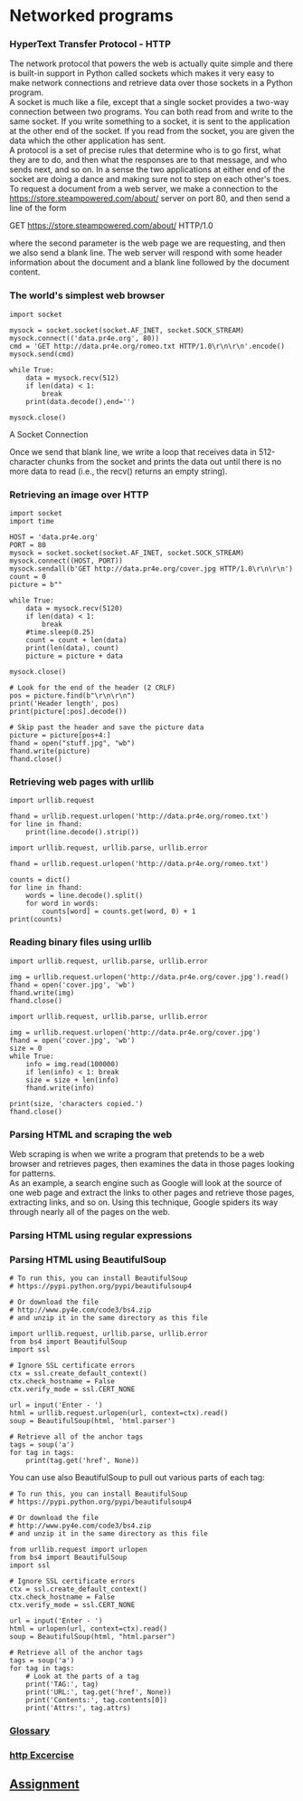 # Networked programs

### HyperText Transfer Protocol - HTTP
The network protocol that powers the web is actually quite simple and there is built-in support in Python called sockets which makes it very easy to make network connections and retrieve data over those sockets in a Python program.<br>A socket is much like a file, except that a single socket provides a two-way connection between two programs. You can both read from and write to the same socket. If you write something to a socket, it is sent to the application at the other end of the socket. If you read from the socket, you are given the data which the other application has sent.<br>
A protocol is a set of precise rules that determine who is to go first, what they are to do, and then what the responses are to that message, and who sends next, and so on. In a sense the two applications at either end of the socket are doing a dance and making sure not to step on each other's toes.<br>
To request a document from a web server, we make a connection to the https://store.steampowered.com/about/ server on port 80, and then send a line of the form

GET https://store.steampowered.com/about/ HTTP/1.0

where the second parameter is the web page we are requesting, and then we also send a blank line. The web server will respond with some header information about the document and a blank line followed by the document content.

### The world's simplest web browser


~~~
import socket

mysock = socket.socket(socket.AF_INET, socket.SOCK_STREAM)
mysock.connect(('data.pr4e.org', 80))
cmd = 'GET http://data.pr4e.org/romeo.txt HTTP/1.0\r\n\r\n'.encode()
mysock.send(cmd)

while True:
    data = mysock.recv(512)
    if len(data) < 1:
        break
    print(data.decode(),end='')

mysock.close()
~~~

A Socket Connection<br>

Once we send that blank line, we write a loop that receives data in 512-character chunks from the socket and prints the data out until there is no more data to read (i.e., the recv() returns an empty string).

### Retrieving an image over HTTP


~~~
import socket
import time

HOST = 'data.pr4e.org'
PORT = 80
mysock = socket.socket(socket.AF_INET, socket.SOCK_STREAM)
mysock.connect((HOST, PORT))
mysock.sendall(b'GET http://data.pr4e.org/cover.jpg HTTP/1.0\r\n\r\n')
count = 0
picture = b""

while True:
    data = mysock.recv(5120)
    if len(data) < 1: 
        break
    #time.sleep(0.25)
    count = count + len(data)
    print(len(data), count)
    picture = picture + data

mysock.close()

# Look for the end of the header (2 CRLF)
pos = picture.find(b"\r\n\r\n")
print('Header length', pos)
print(picture[:pos].decode())

# Skip past the header and save the picture data
picture = picture[pos+4:]
fhand = open("stuff.jpg", "wb")
fhand.write(picture)
fhand.close()
~~~

### Retrieving web pages with urllib


~~~
import urllib.request

fhand = urllib.request.urlopen('http://data.pr4e.org/romeo.txt')
for line in fhand:
    print(line.decode().strip())

~~~

~~~
import urllib.request, urllib.parse, urllib.error

fhand = urllib.request.urlopen('http://data.pr4e.org/romeo.txt')

counts = dict()
for line in fhand:
    words = line.decode().split()
    for word in words:
        counts[word] = counts.get(word, 0) + 1
print(counts)
~~~

### Reading binary files using urllib

~~~
import urllib.request, urllib.parse, urllib.error

img = urllib.request.urlopen('http://data.pr4e.org/cover.jpg').read()
fhand = open('cover.jpg', 'wb')
fhand.write(img)
fhand.close()
~~~

~~~
import urllib.request, urllib.parse, urllib.error

img = urllib.request.urlopen('http://data.pr4e.org/cover.jpg')
fhand = open('cover.jpg', 'wb')
size = 0
while True:
    info = img.read(100000)
    if len(info) < 1: break
    size = size + len(info)
    fhand.write(info)

print(size, 'characters copied.')
fhand.close()
~~~

### Parsing HTML and scraping the web

Web scraping is when we write a program that pretends to be a web browser and retrieves pages, then examines the data in those pages looking for patterns.
<br>
As an example, a search engine such as Google will look at the source of one web page and extract the links to other pages and retrieve those pages, extracting links, and so on. Using this technique, Google spiders its way through nearly all of the pages on the web.

### Parsing HTML using regular expressions

### Parsing HTML using BeautifulSoup


~~~
# To run this, you can install BeautifulSoup
# https://pypi.python.org/pypi/beautifulsoup4

# Or download the file
# http://www.py4e.com/code3/bs4.zip
# and unzip it in the same directory as this file

import urllib.request, urllib.parse, urllib.error
from bs4 import BeautifulSoup
import ssl

# Ignore SSL certificate errors
ctx = ssl.create_default_context()
ctx.check_hostname = False
ctx.verify_mode = ssl.CERT_NONE

url = input('Enter - ')
html = urllib.request.urlopen(url, context=ctx).read()
soup = BeautifulSoup(html, 'html.parser')

# Retrieve all of the anchor tags
tags = soup('a')
for tag in tags:
    print(tag.get('href', None))
~~~

You can use also BeautifulSoup to pull out various parts of each tag:

~~~
# To run this, you can install BeautifulSoup
# https://pypi.python.org/pypi/beautifulsoup4

# Or download the file
# http://www.py4e.com/code3/bs4.zip
# and unzip it in the same directory as this file

from urllib.request import urlopen
from bs4 import BeautifulSoup
import ssl

# Ignore SSL certificate errors
ctx = ssl.create_default_context()
ctx.check_hostname = False
ctx.verify_mode = ssl.CERT_NONE

url = input('Enter - ')
html = urlopen(url, context=ctx).read()
soup = BeautifulSoup(html, "html.parser")

# Retrieve all of the anchor tags
tags = soup('a')
for tag in tags:
    # Look at the parts of a tag
    print('TAG:', tag)
    print('URL:', tag.get('href', None))
    print('Contents:', tag.contents[0])
    print('Attrs:', tag.attrs)
~~~



### [Glossary](./glossary.md)
### [http Excercise](./exercises_http.md)

## [Assignment](./assignment.md)